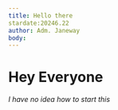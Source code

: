 ```yaml
---
title: Hello there
stardate:20246.22
author: Adm. Janeway
body:
---
```


# Hey Everyone

_I have no idea how to start this_
